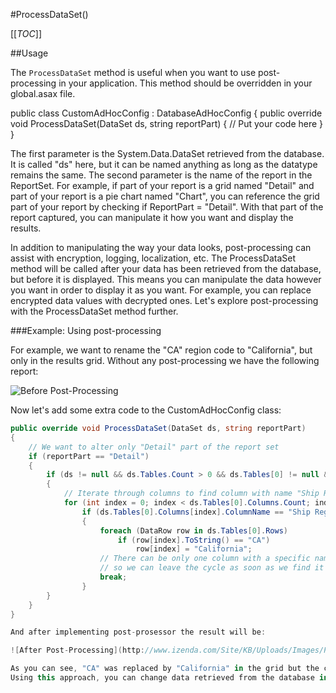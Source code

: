 #ProcessDataSet()

[[_TOC_]]

##Usage

The ``ProcessDataSet`` method is useful when you want to use post-processing in your application. This method should be overridden in your global.asax file. 

public class CustomAdHocConfig : DatabaseAdHocConfig
{
	public override void ProcessDataSet(DataSet ds, string reportPart)
	{
		// Put your code here
	}
}

The first parameter is the System.Data.DataSet retrieved from the database. It is called "ds" here, but it can be named anything as long as the datatype remains the same. The second parameter is the name of the report in the ReportSet. For example, if part of your report is a grid named "Detail" and part of your report is a pie chart named "Chart", you can reference the grid part of your report by checking if ReportPart = "Detail". With that part of the report captured, you can manipulate it how you want and display the results. 

In addition to manipulating the way your data looks, post-processing can assist with encryption, logging, localization, etc. The ProcessDataSet method will be called after your data has been retrieved from the database, but before it is displayed. This means you can manipulate the data however you want in order to display it as you want. For example, you can replace encrypted data values with decrypted ones. Let's explore post-processing with the ProcessDataSet method further.

###Example: Using post-processing

For example, we want to rename the "CA" region code to "California", but only in the results grid. 
Without any post-processing we have the following report: 

![Before Post-Processing](http://www.izenda.com/Site/KB/Uploads/Images/PostProcess_before.png)

Now let's add some extra code to the CustomAdHocConfig class:

```csharp
public override void ProcessDataSet(DataSet ds, string reportPart)
{
	// We want to alter only "Detail" part of the report set
	if (reportPart == "Detail")
	{
		if (ds != null && ds.Tables.Count > 0 && ds.Tables[0] != null && ds.Tables[0].Rows.Count > 0)
		{
			// Iterate through columns to find column with name "Ship Region"
			for (int index = 0; index < ds.Tables[0].Columns.Count; index++)
				if (ds.Tables[0].Columns[index].ColumnName == "Ship Region")
				{
					foreach (DataRow row in ds.Tables[0].Rows)
						if (row[index].ToString() == "CA")
							row[index] = "California";
					// There can be only one column with a specific name,
					// so we can leave the cycle as soon as we find it
					break;
				}
		}
	}
}

And after implementing post-prosessor the result will be:

![After Post-Processing](http://www.izenda.com/Site/KB/Uploads/Images/PostProcess_after.png)

As you can see, "CA" was replaced by "California" in the grid but the chart still displays "CA". 
Using this approach, you can change data retrieved from the database in many ways.